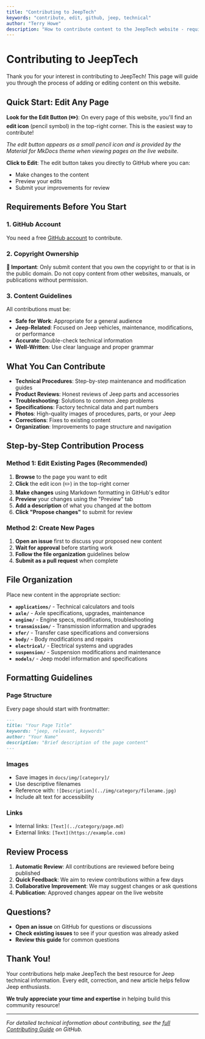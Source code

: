 ```yaml
---
title: "Contributing to JeepTech"
keywords: "contribute, edit, github, jeep, technical"
author: "Terry Howe"
description: "How to contribute content to the JeepTech website - requirements, guidelines, and step-by-step instructions."
---
```


# Contributing to JeepTech

Thank you for your interest in contributing to JeepTech! This page will guide you through the process of adding or editing content on this website.

## Quick Start: Edit Any Page

**Look for the Edit Button (✏️)**: On every page of this website, you'll find an **edit icon** (pencil symbol) in the top-right corner. This is the easiest way to contribute!

*The edit button appears as a small pencil icon and is provided by the Material for MkDocs theme when viewing pages on the live website.*

**Click to Edit**: The edit button takes you directly to GitHub where you can:
- Make changes to the content
- Preview your edits
- Submit your improvements for review

## Requirements Before You Start

### 1. GitHub Account
You need a free [GitHub account](https://github.com/join) to contribute.

### 2. Copyright Ownership
**🚨 Important**: Only submit content that you own the copyright to or that is in the public domain. Do not copy content from other websites, manuals, or publications without permission.

### 3. Content Guidelines
All contributions must be:
- **Safe for Work**: Appropriate for a general audience
- **Jeep-Related**: Focused on Jeep vehicles, maintenance, modifications, or performance
- **Accurate**: Double-check technical information
- **Well-Written**: Use clear language and proper grammar

## What You Can Contribute

- **Technical Procedures**: Step-by-step maintenance and modification guides
- **Product Reviews**: Honest reviews of Jeep parts and accessories  
- **Troubleshooting**: Solutions to common Jeep problems
- **Specifications**: Factory technical data and part numbers
- **Photos**: High-quality images of procedures, parts, or your Jeep
- **Corrections**: Fixes to existing content
- **Organization**: Improvements to page structure and navigation

## Step-by-Step Contribution Process

### Method 1: Edit Existing Pages (Recommended)

1. **Browse** to the page you want to edit
2. **Click** the edit icon (✏️) in the top-right corner
3. **Make changes** using Markdown formatting in GitHub's editor
4. **Preview** your changes using the "Preview" tab
5. **Add a description** of what you changed at the bottom
6. **Click "Propose changes"** to submit for review

### Method 2: Create New Pages

1. **Open an issue** first to discuss your proposed new content
2. **Wait for approval** before starting work
3. **Follow the file organization** guidelines below
4. **Submit as a pull request** when complete

## File Organization

Place new content in the appropriate section:

- **`applications/`** - Technical calculators and tools
- **`axle/`** - Axle specifications, upgrades, maintenance  
- **`engine/`** - Engine specs, modifications, troubleshooting
- **`transmission/`** - Transmission information and upgrades
- **`xfer/`** - Transfer case specifications and conversions
- **`body/`** - Body modifications and repairs
- **`electrical/`** - Electrical systems and upgrades
- **`suspension/`** - Suspension modifications and maintenance
- **`models/`** - Jeep model information and specifications

## Formatting Guidelines

### Page Structure
Every page should start with frontmatter:
```markdown
---
title: "Your Page Title"
keywords: "jeep, relevant, keywords"
author: "Your Name"  
description: "Brief description of the page content"
---
```

### Images
- Save images in `docs/img/[category]/` 
- Use descriptive filenames
- Reference with: `![Description](../img/category/filename.jpg)`
- Include alt text for accessibility

### Links
- Internal links: `[Text](../category/page.md)`
- External links: `[Text](https://example.com)`

## Review Process

1. **Automatic Review**: All contributions are reviewed before being published
2. **Quick Feedback**: We aim to review contributions within a few days
3. **Collaborative Improvement**: We may suggest changes or ask questions
4. **Publication**: Approved changes appear on the live website

## Questions?

- **Open an issue** on GitHub for questions or discussions
- **Check existing issues** to see if your question was already asked
- **Review this guide** for common questions

## Thank You!

Your contributions help make JeepTech the best resource for Jeep technical information. Every edit, correction, and new article helps fellow Jeep enthusiasts.

**We truly appreciate your time and expertise** in helping build this community resource!

---

*For detailed technical information about contributing, see the [full Contributing Guide](https://github.com/TerryHowe/JeepTech/blob/main/CONTRIBUTING.md) on GitHub.*